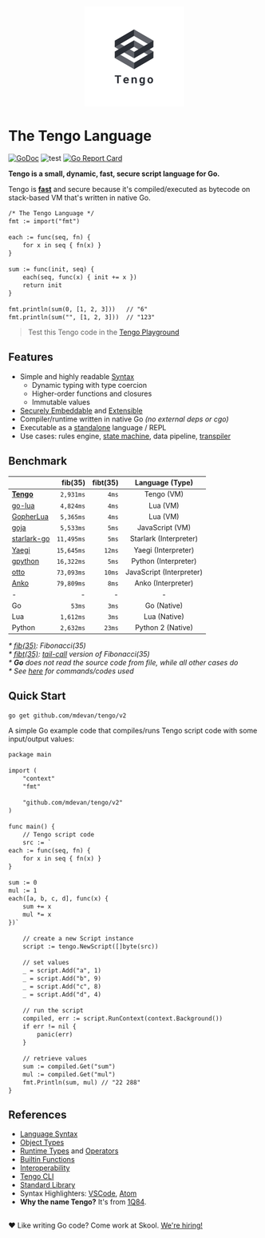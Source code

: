 <p align="center">
  <img src="https://raw.githubusercontent.com/d5/tengolang-share/master/logo_400.png" width="200" height="200">
</p>

# The Tengo Language

[![GoDoc](https://godoc.org/github.com/mdevan/tengo?status.svg)](https://godoc.org/github.com/mdevan/tengo)
![test](https://github.com/mdevan/tengo/workflows/test/badge.svg)
[![Go Report Card](https://goreportcard.com/badge/github.com/mdevan/tengo)](https://goreportcard.com/report/github.com/mdevan/tengo)

**Tengo is a small, dynamic, fast, secure script language for Go.** 

Tengo is **[fast](#benchmark)** and secure because it's compiled/executed as
bytecode on stack-based VM that's written in native Go.

```golang
/* The Tengo Language */
fmt := import("fmt")

each := func(seq, fn) {
    for x in seq { fn(x) }
}

sum := func(init, seq) {
    each(seq, func(x) { init += x })
    return init
}

fmt.println(sum(0, [1, 2, 3]))   // "6"
fmt.println(sum("", [1, 2, 3]))  // "123"
```

> Test this Tengo code in the
> [Tengo Playground](https://tengolang.com/?s=0c8d5d0d88f2795a7093d7f35ae12c3afa17bea3)

## Features

- Simple and highly readable
  [Syntax](https://github.com/mdevan/tengo/blob/master/docs/tutorial.md)
  - Dynamic typing with type coercion
  - Higher-order functions and closures
  - Immutable values
- [Securely Embeddable](https://github.com/mdevan/tengo/blob/master/docs/interoperability.md)
  and [Extensible](https://github.com/mdevan/tengo/blob/master/docs/objects.md)
- Compiler/runtime written in native Go _(no external deps or cgo)_
- Executable as a
  [standalone](https://github.com/mdevan/tengo/blob/master/docs/tengo-cli.md)
  language / REPL
- Use cases: rules engine, [state machine](https://github.com/d5/go-fsm),
  data pipeline, [transpiler](https://github.com/mdevan/tengo2lua)

## Benchmark

| | fib(35) | fibt(35) |  Language (Type)  |
| :--- |    ---: |     ---: |  :---: |
| [**Tengo**](https://github.com/mdevan/tengo) | `2,931ms` | `4ms` | Tengo (VM) |
| [go-lua](https://github.com/Shopify/go-lua) | `4,824ms` | `4ms` | Lua (VM) |
| [GopherLua](https://github.com/yuin/gopher-lua) | `5,365ms` | `4ms` | Lua (VM) |
| [goja](https://github.com/dop251/goja) | `5,533ms` | `5ms` | JavaScript (VM) |
| [starlark-go](https://github.com/google/starlark-go) | `11,495ms` | `5ms` | Starlark (Interpreter) |
| [Yaegi](https://github.com/containous/yaegi) | `15,645ms` | `12ms` | Yaegi (Interpreter) |
| [gpython](https://github.com/go-python/gpython) | `16,322ms` | `5ms` | Python (Interpreter) |
| [otto](https://github.com/robertkrimen/otto) | `73,093ms` | `10ms` | JavaScript (Interpreter) |
| [Anko](https://github.com/mattn/anko) | `79,809ms` | `8ms` | Anko (Interpreter) |
| - | - | - | - |
| Go | `53ms` | `3ms` | Go (Native) |
| Lua | `1,612ms` | `3ms` | Lua (Native) |
| Python | `2,632ms` | `23ms` | Python 2 (Native) |

_* [fib(35)](https://github.com/mdevan/tengobench/blob/master/code/fib.tengo):
Fibonacci(35)_  
_* [fibt(35)](https://github.com/mdevan/tengobench/blob/master/code/fibtc.tengo):
[tail-call](https://en.wikipedia.org/wiki/Tail_call) version of Fibonacci(35)_  
_* **Go** does not read the source code from file, while all other cases do_  
_* See [here](https://github.com/mdevan/tengobench) for commands/codes used_

## Quick Start

```
go get github.com/mdevan/tengo/v2
```

A simple Go example code that compiles/runs Tengo script code with some input/output values:

```golang
package main

import (
	"context"
	"fmt"

	"github.com/mdevan/tengo/v2"
)

func main() {
	// Tengo script code
	src := `
each := func(seq, fn) {
    for x in seq { fn(x) }
}

sum := 0
mul := 1
each([a, b, c, d], func(x) {
	sum += x
	mul *= x
})`

	// create a new Script instance
	script := tengo.NewScript([]byte(src))

	// set values
	_ = script.Add("a", 1)
	_ = script.Add("b", 9)
	_ = script.Add("c", 8)
	_ = script.Add("d", 4)

	// run the script
	compiled, err := script.RunContext(context.Background())
	if err != nil {
		panic(err)
	}

	// retrieve values
	sum := compiled.Get("sum")
	mul := compiled.Get("mul")
	fmt.Println(sum, mul) // "22 288"
}
```

## References

- [Language Syntax](https://github.com/mdevan/tengo/blob/master/docs/tutorial.md)
- [Object Types](https://github.com/mdevan/tengo/blob/master/docs/objects.md)
- [Runtime Types](https://github.com/mdevan/tengo/blob/master/docs/runtime-types.md)
  and [Operators](https://github.com/mdevan/tengo/blob/master/docs/operators.md)
- [Builtin Functions](https://github.com/mdevan/tengo/blob/master/docs/builtins.md)
- [Interoperability](https://github.com/mdevan/tengo/blob/master/docs/interoperability.md)
- [Tengo CLI](https://github.com/mdevan/tengo/blob/master/docs/tengo-cli.md)
- [Standard Library](https://github.com/mdevan/tengo/blob/master/docs/stdlib.md)
- Syntax Highlighters: [VSCode](https://github.com/lissein/vscode-tengo), [Atom](https://github.com/mdevan/tengo-atom)
- **Why the name Tengo?** It's from [1Q84](https://en.wikipedia.org/wiki/1Q84).

##

:hearts: Like writing Go code? Come work at Skool. [We're hiring!](https://jobs.lever.co/skool)


